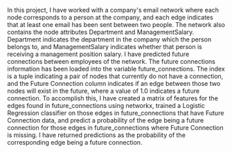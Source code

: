 In this project, I have worked with a company's email network where each node corresponds to a person at the company, and each edge indicates that at least one email has been sent between two people.
The network also contains the node attributes Department and ManagementSalary.
Department indicates the department in the company which the person belongs to, and ManagementSalary indicates whether that person is receiving a management position salary.
I have predicted future connections between employees of the network. The future connections information has been loaded into the variable future_connections. The index is a tuple indicating a pair of nodes that currently do not have a connection, and the Future Connection column indicates if an edge between those two nodes will exist in the future, where a value of 1.0 indicates a future connection.
To accomplish this, I have created a matrix of features for the edges found in future_connections using networkx, trained a Logistic Regression classifier on those edges in future_connections that have Future Connection data, and predict a probability of the edge being a future connection for those edges in future_connections where Future Connection is missing.
I have returned predictions as the probability of the corresponding edge being a future connection.
